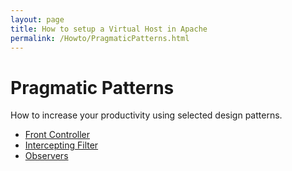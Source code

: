 ```yaml
---
layout: page
title: How to setup a Virtual Host in Apache
permalink: /Howto/PragmaticPatterns.html
---
```


<!-- Name: Howto/PragmaticPatterns -->
<!-- Version: 1 -->
<!-- Last-Modified: 2006/04/02 17:06:10 -->
<!-- Author: demian -->

# Pragmatic Patterns
How to increase your productivity using selected design patterns.
- [Front Controller][1]
- [Intercepting Filter][2]
- [Observers][3]

[1]:	/Howto/PragmaticPatterns/FrontController.html
[2]:	/Howto/PragmaticPatterns/InterceptingFilter.html
[3]:	/Howto/PragmaticPatterns/Observers.html